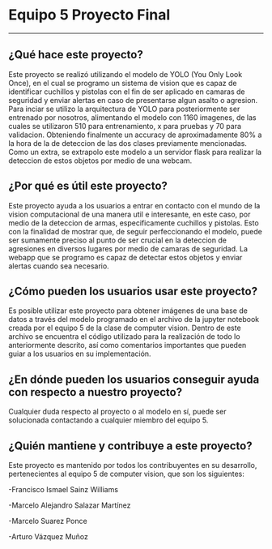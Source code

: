 # Equipo 5 Proyecto Final
---
## ¿Qué hace este proyecto?
Este proyecto se realizó utilizando el modelo de YOLO (You Only Look Once), en el cual se programo un sistema de vision que es capaz de identificar cuchillos y pistolas con el fin de ser aplicado en camaras de seguridad y enviar alertas en caso de presentarse algun asalto o agresion. Para inciar se utilizo la arquitectura de YOLO para posteriormente ser entrenado por nosotros, alimentando el modelo con 1160 imagenes, de las cuales se utilizaron 510 para entrenamiento, x para pruebas y 70 para validacion. Obteniendo finalmente un accuracy de aproximadamente 80% a la hora de la de deteccion de las dos clases previamente mencionadas. Como un extra, se extrapolo este modelo a un servidor flask para realizar la deteccion de estos objetos por medio de una webcam. 
## ¿Por qué es útil este proyecto?
Este proyecto ayuda a los usuarios a entrar en contacto con el mundo de la vision computacional de una manera util e interesante, en este caso, por medio de la deteccion de armas, especificamente cuchillos y pistolas. Esto con la finalidad de mostrar que, de seguir perfeccionando el modelo, puede ser sumamente preciso al punto de ser crucial en la deteccion de agresiones en diversos lugares por medio de camaras de seguridad. La webapp que se programo es capaz de detectar estos objetos y enviar alertas cuando sea necesario. 
## ¿Cómo pueden los usuarios usar este proyecto?
Es posible utilizar este proyecto para obtener imágenes de una base de datos a través del modelo programado en el archivo de la jupyter notebook creada por el equipo 5 de la clase de computer vision. Dentro de este archivo se encuentra el código utilizado para la realización de todo lo anteriormente descrito, así como comentarios importantes que pueden guiar a los usuarios en su implementación.
## ¿En dónde pueden los usuarios conseguir ayuda con respecto a nuestro proyecto?
Cualquier duda respecto al proyecto o al modelo en sí, puede ser solucionada contactando a cualquier miembro del equipo 5.
## ¿Quién mantiene y contribuye a este proyecto?
Este proyecto es mantenido por todos los contribuyentes en su desarrollo, pertenecientes al equipo 5 de computer vision, que son los siguientes:

-Francisco Ismael Sainz Williams

-Marcelo Alejandro Salazar Martínez

-Marcelo Suarez Ponce

-Arturo Vázquez Muñoz
